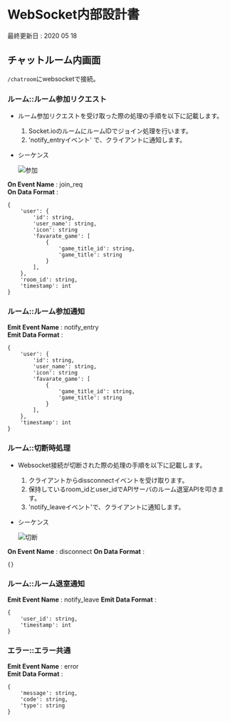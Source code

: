 # WebSocket内部設計書
最終更新日 : 2020 05 18  

## チャットルーム内画面

`/chatroom`にwebsocketで接続。  

### ルーム::ルーム参加リクエスト

- ルーム参加リクエストを受け取った際の処理の手順を以下に記載します。
	1. Socket.ioのルームにルームIDでジョイン処理を行います。
	2. 'notify_entryイベント' で、クライアントに通知します。

- シーケンス

	![参加](https://github.com/taniwhy/mochi-match-rest/blob/doc/out/websocket/%E3%83%AB%E3%83%BC%E3%83%A0%E5%8F%82%E5%8A%A0/%E3%83%AB%E3%83%BC%E3%83%A0%E5%8F%82%E5%8A%A0.png?raw=true)

__On  Event Name__  : join_req  
__On Data Format__ :  

	{
		'user': {
			'id': string,
			'user_name': string,
			'icon': string
			'favarate_game': [
				{
					'game_title_id': string,
					'game_title': string
				}
			],
		},
		'room_id': string,
		'timestamp': int
	}

### ルーム::ルーム参加通知

__Emit Event Name__ : notify_entry  
__Emit Data Format__ :  

	{
		'user': {
			'id': string,
			'user_name': string,
			'icon': string
			'favarate_game': [
				{
					'game_title_id': string,
					'game_title': string
				}
			],
		},
		'timestamp': int
	}

### ルーム::切断時処理

- Websocket接続が切断された際の処理の手順を以下に記載します。
	1. クライアントからdissconnectイベントを受け取ります。
	2. 保持しているroom_idとuser_idでAPIサーバのルーム退室APIを叩きます。
	3. 'notify_leaveイベント'で、クライアントに通知します。

- シーケンス

	![切断](https://github.com/taniwhy/mochi-match-rest/blob/doc/out/websocket/%E3%83%AB%E3%83%BC%E3%83%A0%E9%80%80%E5%AE%A4/%E3%83%AB%E3%83%BC%E3%83%A0%E9%80%80%E5%AE%A4.png?raw=true)

__On Event Name__ : disconnect
__On Data Format__ :  

	{}

### ルーム::ルーム退室通知

__Emit Event Name__ : notify_leave
__Emit Data Format__ :  

	{
		'user_id': string,
		'timestamp': int
	}

### エラー::エラー共通

__Emit Event Name__ : error  
__Emit Data Format__ :  

	{
		'message': string,
		'code': string,
		'type': string
	}
